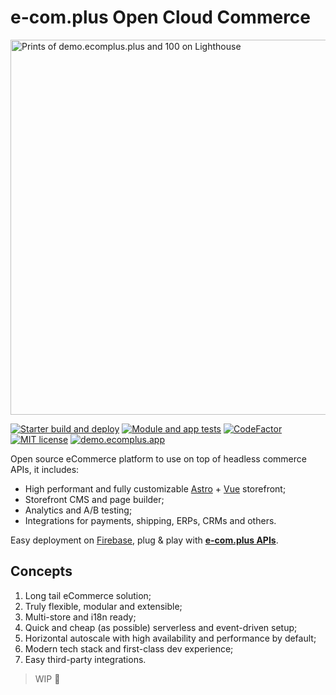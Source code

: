 # e-com.plus Open Cloud Commerce

<img src="https://github.com/ecomplus/cloud-commerce/assets/10326572/fd756dc9-a169-42af-8e57-e4786b242859" alt="Prints of demo.ecomplus.plus and 100 on Lighthouse" width="600">

[![Starter build and deploy](https://github.com/ecomplus/store/workflows/Build%20and%20deploy/badge.svg)](https://github.com/ecomplus/store/actions/workflows/build-and-deploy.yml) [![Module and app tests](https://github.com/ecomplus/cloud-commerce/workflows/Module%20and%20app%20tests/badge.svg)](https://github.com/ecomplus/cloud-commerce/actions/workflows/test-apps.yml) [![CodeFactor](https://www.codefactor.io/repository/github/ecomplus/cloud-commerce/badge)](https://www.codefactor.io/repository/github/ecomplus/cloud-commerce) [![MIT license](https://img.shields.io/badge/license-MIT-emerald.svg)](https://opensource.org/licenses/MIT) [![demo.ecomplus.app](https://img.shields.io/badge/demo-Store-purple)](https://demo.ecomplus.app/)

Open source eCommerce platform to use on top of headless commerce APIs, it includes:
- High performant and fully customizable [Astro](https://astro.build/) + [Vue](https://vuejs.org/) storefront;
- Storefront CMS and page builder;
- Analytics and A/B testing;
- Integrations for payments, shipping, ERPs, CRMs and others.

Easy deployment on [Firebase](https://firebase.google.com/), plug & play with **[e-com.plus APIs](https://developers.e-com.plus/)**.

## Concepts

1. Long tail eCommerce solution;
2. Truly flexible, modular and extensible;
3. Multi-store and i18n ready;
4. Quick and cheap (as possible) serverless and event-driven setup;
5. Horizontal autoscale with high availability and performance by default;
6. Modern tech stack and first-class dev experience;
7. Easy third-party integrations.

> WIP 🚧
